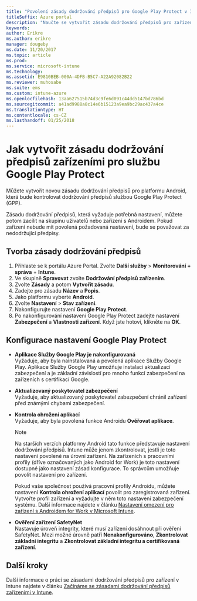 ```yaml
---
title: "Povolení zásady dodržování předpisů pro Google Play Protect v Intune"
titleSuffix: Azure portal
description: "Naučte se vytvořit zásadu dodržování předpisů pro zařízení s Androidem, která bude platit pro službu Google Play Protect."
keywords: 
author: Erikre
ms.author: erikre
manager: dougeby
ms.date: 11/20/2017
ms.topic: article
ms.prod: 
ms.service: microsoft-intune
ms.technology: 
ms.assetid: E9810BEB-000A-4DFB-B5C7-A22A92082B22
ms.reviewer: muhosabe
ms.suite: ems
ms.custom: intune-azure
ms.openlocfilehash: 13aa627515b74d3c9fe6d091c44dd5147bd786bd
ms.sourcegitcommit: a41ad9988a8c14e6b15123a9ea9bc29ac437a4ce
ms.translationtype: HT
ms.contentlocale: cs-CZ
ms.lasthandoff: 01/25/2018
---
```

# <a name="how-to-create-a-device-compliance-policy-to-enable-google-play-protect"></a>Jak vytvořit zásadu dodržování předpisů zařízeními pro službu Google Play Protect

Můžete vytvořit novou zásadu dodržování předpisů pro platformu Android, která bude kontrolovat dodržování předpisů službou Google Play Protect (GPP).

Zásadu dodržování předpisů, která vyžaduje potřebná nastavení, můžete potom zacílit na skupinu uživatelů nebo zařízení s Androidem. Pokud zařízení nebude mít povolená požadovaná nastavení, bude se považovat za nedodržující předpisy.

## <a name="create-a-compliance-policy"></a>Tvorba zásady dodržování předpisů

1. Přihlaste se k portálu Azure Portal. Zvolte **Další služby** > **Monitorování + správa** + **Intune**.
2. Ve skupině **Spravovat** zvolte **Dodržování předpisů zařízením**. 
3. Zvolte **Zásady** a potom **Vytvořit zásadu**.
4. Zadejte pro zásadu **Název** a **Popis**.
5. Jako platformu vyberte **Android**.
6. Zvolte **Nastavení** > **Stav zařízení**.
7. Nakonfigurujte nastavení **Google Play Protect**.
8. Po nakonfigurování nastavení Google Play Protect zadejte nastavení **Zabezpečení** a **Vlastnosti zařízení**. Když jste hotovi, klikněte na **OK**.

## <a name="configure-the-google-play-protect-settings"></a>Konfigurace nastavení Google Play Protect

 - **Aplikace Služby Google Play je nakonfigurovaná**  
   Vyžaduje, aby byla nainstalovaná a povolená aplikace Služby Google Play. Aplikace Služby Google Play umožňuje instalaci aktualizací zabezpečení a je základní závislostí pro mnoho funkcí zabezpečení na zařízeních s certifikací Google.
 - **Aktualizovaný poskytovatel zabezpečení**  
   Vyžaduje, aby aktualizovaný poskytovatel zabezpečení chránil zařízení před známými chybami zabezpečení.
 - **Kontrola ohrožení aplikací**  
   Vyžaduje, aby byla povolená funkce Androidu **Ověřovat aplikace**.
    > [!Note]  
    > Na starších verzích platformy Android tato funkce představuje nastavení dodržování předpisů. Intune může jenom zkontrolovat, jestli je toto nastavení povolené na úrovni zařízení. Na zařízeních s pracovními profily (dříve označovaných jako Android for Work) je toto nastavení dostupné jako nastavení zásad konfigurace. To správcům umožňuje povolit nastavení pro zařízení.

    Pokud vaše společnost používá pracovní profily Androidu, můžete nastavení **Kontrola ohrožení aplikací** povolit pro zaregistrovaná zařízení. Vytvořte profil zařízení a vyžadujte v něm toto nastavení zabezpečení systému. Další informace najdete v článku [Nastavení omezení pro zařízení s Androidem for Work v Microsoft Intune](device-restrictions-android-for-work.md).

 - **Ověření zařízení SafetyNet**  
   Nastavuje úroveň integrity, které musí zařízení dosáhnout při ověření SafetyNet. Mezi možné úrovně patří **Nenakonfigurováno**, **Zkontrolovat základní integritu** a **Zkontrolovat základní integritu a certifikovaná zařízení**.




## <a name="next-steps"></a>Další kroky

Další informace o práci se zásadami dodržování předpisů pro zařízení v Intune najdete v článku [Začínáme se zásadami dodržování předpisů zařízeními v Intune](device-compliance-get-started.md).